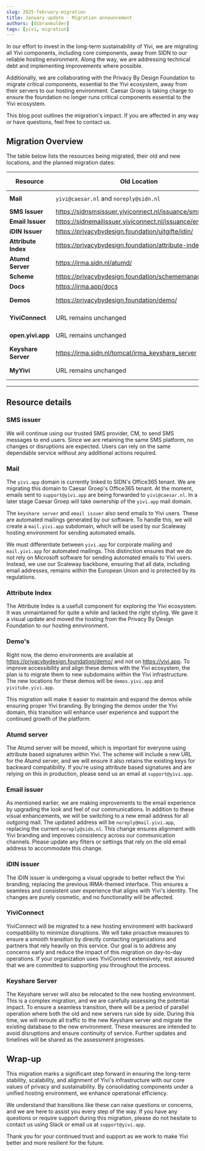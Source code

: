 ```yaml
---
slug: 2025-february-migration
title: January update - Migration announcement
authors: [dibranmulder]
tags: [yivi, migration]
---
```


In our effort to invest in the long-term sustainability of Yivi, we are migrating all Yivi components, including core components, away from SIDN to our reliable hosting environment. Along the way, we are addressing technical debt and implementing improvements where possible.

Additionally, we are collaborating with the Privacy By Design Foundation to migrate critical components, essential to the Yivi ecosystem, away from their servers to our hosting environment. Caesar Groep is taking charge to ensure the foundation no longer runs critical components essential to the Yivi ecosystem.

This blog post outlines the migration's impact. If you are affected in any way or have questions, feel free to contact us.

<!-- truncate -->

## Migration Overview
The table below lists the resources being migrated, their old and new locations, and the planned migration dates:

| **Resource**          | **Old Location**                                           | **New Location**                      | **Migration Date**   |
|-----------------------|------------------------------------------------------------|---------------------------------------|----------------------|
| **Mail**              | `yivi@caesar.nl` and `noreply@sidn.nl`                     | `support@yivi.app` and `noreply@mail.yivi.app`| ✅ Ready     |
| **SMS Issuer**        | https://sidnsmsissuer.yiviconnect.nl/issuance/sms          | https://sms-issuer.yivi.app           | ✅ Ready             |
| **Email Issuer**      | https://sidnemailissuer.yiviconnect.nl/issuance/email      | https://email-issuer.yivi.app         | ✅ Ready             |
| **iDIN Issuer**       | https://privacybydesign.foundation/uitgifte/idin/          | https://idin-issuer.yivi.app          | ✅ Ready         |
| **Attribute Index**   | https://privacybydesign.foundation/attribute-index/en/     | https://attribute-index.yivi.app      | 🚀 Deploying      |
| **Atumd Server**      | https://irma.sidn.nl/atumd/                                | https://atumd.yivi.app                | ✅ Ready         |
| **Scheme**            | https://privacybydesign.foundation/schememanager/pbdf      | https://schemes.yivi.app/pbdf          | ✅ Ready          |
| **Docs**              | https://irma.app/docs                                      | https://docs.yivi.app                 | ✅ Ready |
| **Demos**             | https://privacybydesign.foundation/demo/                   | https://demos.yivi.app                | 🚀 Deploying         |
| **YiviConnect**       | URL remains unchanged                                      | URL remains unchanged                 | February 2025 |
| **open.yivi.app**     | URL remains unchanged                                      | URL remains unchanged                 | February 2025 |
| **Keyshare Server**   | https://irma.sidn.nl/tomcat/irma_keyshare_server           | https://keyshare.yivi.app             | March 2025 |
| **MyYivi**            | URL remains unchanged                                      | URL remains unchanged                 | March 2025 |

---
<!-- truncate -->

## Resource details

### SMS issuer
We will continue using our trusted SMS provider, CM, to send SMS messages to end users. Since we are retaining the same SMS platform, no changes or disruptions are expected. Users can rely on the same dependable service without any additional actions required.

### Mail
The `yivi.app` domain is currently linked to SIDN's Office365 tenant. We are migrating this domain to Caesar Groep's Office365 tenant. At the moment, emails sent to `support@yivi.app` are being forwarded to `yivi@caesar.nl`. In a later stage Caesar Groep will take ownership of the `yivi.app` mail domain.

The `keyshare server` and `email issuer` also send emails to Yivi users. These are automated mailings generated by our software. To handle this, we will create a `mail.yivi.app` subdomain, which will be used by our Scaleway hosting environment for sending automated emails.

We must differentiate between `yivi.app` for corporate mailing and `mail.yivi.app` for automated mailings. This distinction ensures that we do not rely on Microsoft software for sending automated emails to Yivi users. Instead, we use our Scaleway backbone, ensuring that all data, including email addresses, remains within the European Union and is protected by its regulations.

### Attribute Index
The Attribute Index is a usefull component for exploring the Yivi ecosystem. It was unmaintained for quite a while and lacked the right styling. We gave it a visual update and moved the hosting from the Privacy By Design Foundation to our hosting ennvironment.

### Demo's
Right now, the demo environments are available at https://privacybydesign.foundation/demo/ and not on https://yivi.app. To improve accessibility and align these demos with the Yivi ecosystem, the plan is to migrate them to new subdomains within the Yivi infrastructure. The new locations for these demos will be `demos.yivi.app` and `yivitube.yivi.app`.

This migration will make it easier to maintain and expand the demos while ensuring proper Yivi branding. By bringing the demos under the Yivi domain, this transition will enhance user experience and support the continued growth of the platform.

### Atumd server
The Atumd server will be moved, which is important for everyone using attribute based signatures within Yivi. The scheme will include a new URL for the Atumd server, and we will ensure it also retains the existing keys for backward compatibility. If you're using attribute based signatures and are relying on this in production, please send us an email at `support@yivi.app`.

### Email issuer
As mentioned earlier, we are making improvements to the email experience by upgrading the look and feel of our communications. In addition to these visual enhancements, we will be switching to a new email address for all outgoing mail. The updated address will be `noreply@mail.yivi.app`, replacing the current `noreply@sidn.nl`. This change ensures alignment with Yivi branding and improves consistency across our communication channels. Please update any filters or settings that rely on the old email address to accommodate this change.

### iDIN issuer
The iDIN issuer is undergoing a visual upgrade to better reflect the Yivi branding, replacing the previous IRMA-themed interface. This ensures a seamless and consistent user experience that aligns with Yivi's identity. The changes are purely cosmetic, and no functionality will be affected.

### YiviConnect
YiviConnect will be migrated to a new hosting environment with backward compatibility to minimize disruptions. We will take proactive measures to ensure a smooth transition by directly contacting organizations and partners that rely heavily on this service. Our goal is to address any concerns early and reduce the impact of this migration on day-to-day operations. If your organization uses YiviConnect extensively, rest assured that we are committed to supporting you throughout the process.

### Keyshare Server
The Keyshare server will also be relocated to the new hosting environment. This is a complex migration, and we are carefully assessing the potential impact. To ensure a seamless transition, there will be a period of parallel operation where both the old and new servers run side by side. During this time, we will reroute all traffic to the new Keyshare server and migrate the existing database to the new environment. These measures are intended to avoid disruptions and ensure continuity of service. Further updates and timelines will be shared as the assessment progresses.

## Wrap-up
This migration marks a significant step forward in ensuring the long-term stability, scalability, and alignment of Yivi's infrastructure with our core values of privacy and sustainability. By consolidating components under a unified hosting environment, we enhance operational efficiency.

We understand that transitions like these can raise questions or concerns, and we are here to assist you every step of the way. If you have any questions or require support during this migration, please do not hesitate to contact us using Slack or email us at `support@yivi.app`.

Thank you for your continued trust and support as we work to make Yivi better and more resilient for the future.